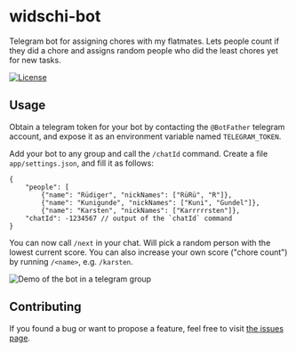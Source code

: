 # widschi-bot

Telegram bot for assigning chores with my flatmates. Lets people count if they did a chore and assigns random people who did the least chores yet for new tasks.

[![License](https://img.shields.io/github/license/juliuste/widschi-bot.svg?style=flat)](license)

## Usage

Obtain a telegram token for your bot by contacting the `@BotFather` telegram account, and expose it as an environment variable named `TELEGRAM_TOKEN`.

Add your bot to any group and call the `/chatId` command. Create a file `app/settings.json`, and fill it as follows:

```json5
{
    "people": [
        {"name": "Rüdiger", "nickNames": ["RüRü", "R"]},
        {"name": "Kunigunde", "nickNames": ["Kuni", "Gundel"]},
        {"name": "Karsten", "nickNames": ["Karrrrrsten"]},
    "chatId": -1234567 // output of the `chatId` command
}
```

You can now call `/next` in your chat. Will pick a random person with the lowest current score. You can also increase your own score ("chore count") by running `/<name>`, e.g. `/karsten`.

![Demo of the bot in a telegram group](demo.gif)

## Contributing

If you found a bug or want to propose a feature, feel free to visit [the issues page](https://github.com/juliuste/widschi-bot/issues).
